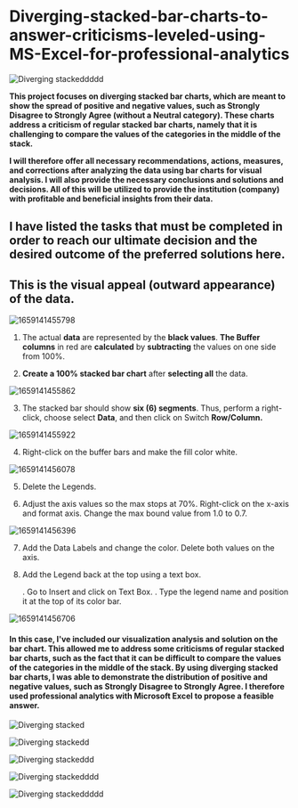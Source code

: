 # Diverging-stacked-bar-charts-to-answer-criticisms-leveled-using-MS-Excel-for-professional-analytics

![Diverging stackeddddd](https://github.com/justinjabo250/Diverging-stacked-bar-charts-to-answer-criticisms-leveled-using-MS-Excel-for-professional-analytics/assets/115732734/a80c5498-9055-4d36-a58f-befb5f51cf42)


**This project focuses on diverging stacked bar charts, which are meant to show the spread of positive and negative values, such as Strongly Disagree to Strongly Agree (without a Neutral category). These charts address a criticism of regular stacked bar charts, namely that it is challenging to compare the values of the categories in the middle of the stack.**

**I will therefore offer all necessary recommendations, actions, measures, and corrections after analyzing the data using bar charts for visual analysis. I will also provide the necessary conclusions and solutions and decisions. All of this will be utilized to provide the institution (company) with profitable and beneficial insights from their data.**


## I have listed the tasks that must be completed in order to reach our ultimate decision and the desired outcome of the preferred solutions here.


## This is the visual appeal (outward appearance) of the data.

![1659141455798](https://github.com/justinjabo250/Diverging-stacked-bar-charts-to-answer-criticisms-leveled-using-MS-Excel-for-professional-analytics/assets/115732734/281bc454-493b-4174-8dda-9e0a38a6b6a4)


1. The actual **data** are represented by the **black values**. **The Buffer columns** in red are **calculated** by **subtracting** the values on one side from 100%.

2. **Create a 100% stacked bar chart** after **selecting all** the data.


![1659141455862](https://github.com/justinjabo250/Diverging-stacked-bar-charts-to-answer-criticisms-leveled-using-MS-Excel-for-professional-analytics/assets/115732734/e2489723-6276-410e-ad9e-f4d4dc04b0c0)

3. The stacked bar should show **six (6) segments**. Thus, perform a right-click, choose select **Data**, and then click on Switch **Row/Column.**


![1659141455922](https://github.com/justinjabo250/Diverging-stacked-bar-charts-to-answer-criticisms-leveled-using-MS-Excel-for-professional-analytics/assets/115732734/5ed7f737-17d5-4757-8c98-16212bb085ac)

4. Right-click on the buffer bars and make the fill color white.
   

![1659141456078](https://github.com/justinjabo250/Diverging-stacked-bar-charts-to-answer-criticisms-leveled-using-MS-Excel-for-professional-analytics/assets/115732734/3560e049-a582-4198-8f08-c4120a23bc81)

5. Delete the Legends.

6. Adjust the axis values so the max stops at 70%. Right-click on the x-axis and format axis. Change the max bound value from 1.0 to 0.7.


![1659141456396](https://github.com/justinjabo250/Diverging-stacked-bar-charts-to-answer-criticisms-leveled-using-MS-Excel-for-professional-analytics/assets/115732734/c5333935-3240-4cc3-8f53-15ba5c3c7c1b)

  
7. Add the Data Labels and change the color. Delete both values on the axis.

8. Add the Legend back at the top using a text box.

   . Go to Insert and click on Text Box.
   . Type the legend name and position it at the top of its color bar.

![1659141456706](https://github.com/justinjabo250/Diverging-stacked-bar-charts-to-answer-criticisms-leveled-using-MS-Excel-for-professional-analytics/assets/115732734/3d9d824d-90fa-40bc-922e-38b7c81d68d9)


#### In this case, I've included our visualization analysis and solution on the bar chart. This allowed me to address some criticisms of regular stacked bar charts, such as the fact that it can be difficult to compare the values of the categories in the middle of the stack. By using diverging stacked bar charts, I was able to demonstrate the distribution of positive and negative values, such as Strongly Disagree to Strongly Agree. I therefore used professional analytics with Microsoft Excel to propose a feasible answer.

![Diverging stacked](https://github.com/justinjabo250/Diverging-stacked-bar-charts-to-answer-criticisms-leveled-using-MS-Excel-for-professional-analytics/assets/115732734/9da267b7-94aa-4f95-9d40-03b366f692a2)


![Diverging stackedd](https://github.com/justinjabo250/Diverging-stacked-bar-charts-to-answer-criticisms-leveled-using-MS-Excel-for-professional-analytics/assets/115732734/196005e4-6639-403b-8e81-e3bc532c3132)


![Diverging stackeddd](https://github.com/justinjabo250/Diverging-stacked-bar-charts-to-answer-criticisms-leveled-using-MS-Excel-for-professional-analytics/assets/115732734/13e78bbb-3923-40bc-85a6-8a6255885614)


![Diverging stackedddd](https://github.com/justinjabo250/Diverging-stacked-bar-charts-to-answer-criticisms-leveled-using-MS-Excel-for-professional-analytics/assets/115732734/950493ec-6683-4086-803f-f9804b2270fb)


![Diverging stackeddddd](https://github.com/justinjabo250/Diverging-stacked-bar-charts-to-answer-criticisms-leveled-using-MS-Excel-for-professional-analytics/assets/115732734/a80c5498-9055-4d36-a58f-befb5f51cf42)





